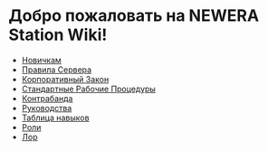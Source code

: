 # Добро пожаловать на NEWERA Station Wiki!

- [Новичкам](/) 
- [Правила Сервера]()
- [Корпоративный Закон]()
- [Стандартные Рабочие Процедуры]()
- [Контрабанда]()
- [Руководства]()
- [Таблица навыков]()
- [Роли]()
- [Лор]()
